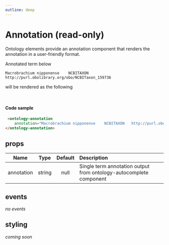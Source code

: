 ```yaml
---
outline: deep
---
```

<script setup lang="ts">
import "./../dist/index.js";
</script>

# Annotation (read-only)

Ontology elements provide an annotation component that renders the annotation in a user-friendly format.

Annotated term below

```tsv
Macrobrachium nipponense	NCBITAXON	http://purl.obolibrary.org/obo/NCBITaxon_159736
```

 will be rendered as the following

<ontology-annotation 
    annotation="Macrobrachium nipponense	NCBITAXON	http://purl.obolibrary.org/obo/NCBITaxon_159736">
</ontology-annotation>

<br/>

#### Code sample

```html
 <ontology-annotation 
    annotation="Macrobrachium nipponense	NCBITAXON	http://purl.obolibrary.org/obo/NCBITaxon_159736">
</ontology-annotation>
```

## props

| Name        |      Type      |  Default | Description |
| ----------- | :------------: | :------: | :---------- |
| annotation  | string         |   null   | Single term annotation output from ontology-autocomplete component |

## events

*no events*

## styling

*coming soon*